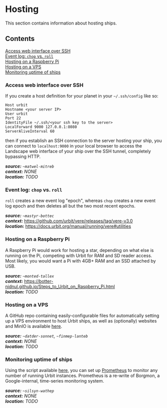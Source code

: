 # Hosting

This section contains information about hosting ships.

## Contents

[Access web interface over SSH](#access-web-interface-over-ssh) \
[Event log: `chop` vs. `roll`](#event-log-chop-vs-roll) \
[Hosting on a Raspberry Pi](#hosting-on-a-raspberry-pi) \
[Hosting on a VPS](#hosting-on-a-vps) \
[Monitoring uptime of ships](#monitoring-uptime-of-ships)

### Access web interface over SSH

If you create a host definition for your planet in your `~/.ssh/config` like so:
```
Host urbit
Hostname <your server IP>
User urbit
Port 22
IdentityFile ~/.ssh/<your ssh key to the server>
LocalForward 9000 127.0.0.1:8080
ServerAliveInterval 60
```
then if you establish an SSH connection to the server hosting your ship, you can connect to `localhost:9000` in your
local browser to access the Landscape web interface of your ship over the SSH tunnel, completely bypassing HTTP.

***source:*** *`~matwel-mitreb`*\
***context:*** *NONE* \
***location:*** *TODO*

### Event log: `chop` vs. `roll`

`roll` creates a new event log "epoch", whereas `chop` creates a new event log epoch and then deletes all but the two
most recent epochs.

***source:*** *`~mastyr-bottec`*\
***context:*** https://github.com/urbit/vere/releases/tag/vere-v3.0 \
***location:*** https://docs.urbit.org/manual/running/vere#utilities

### Hosting on a Raspberry Pi

A Raspberry Pi would work for hosting a star, depending on what else is running on the Pi, competing with Urbit for
RAM and SD reader access. Most likely, you would want a Pi with 4GB+ RAM and an SSD attached by USB.

***source:*** *`~monted-tallex`*\
***context:*** https://botter-nidnul.github.io/Steps_to_Urbit_on_Raspberry_Pi.html \
***location:*** *TODO*

### Hosting on a VPS

A GitHub repo containing easily-configurable files for automatically setting up a VPS environment to host Urbit ships,
as well as (optionally) websites and MinIO is available
[here](https://github.com/ashelkovnykov/urbit-hosting).

***source:*** *`~datder-sonnet`, `~finmep-lanteb`*\
***context:*** *NONE*\
***location:*** *TODO*

### Monitoring uptime of ships

Using the script available [here](https://github.com/mrdomino/urbit-sysops/blob/master/sbin/urbit-exporter), you can
set up [Prometheus](https://prometheus.io/) to monitor any number of running Urbit instances. Prometheus is a re-write
of Borgmon, a Google-internal, time-series monitoring system.

***source:*** *`~silsyn-wathep`*\
***context:*** *NONE*\
***location:*** *TODO*
